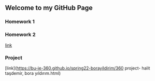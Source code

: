 ## Welcome to my GitHub Page

### Homework 1
### Homework 2
[link](https://github.com/BU-IE-360/spring22-borayildirim/blob/gh-pages/hw2.html)
### Project
[link](https://bu-ie-360.github.io/spring22-borayildirim/360 project- halit taşdemir, bora yıldırım.html)



